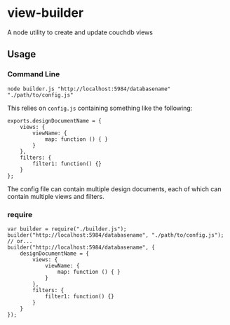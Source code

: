 # view-builder

A node utility to create and update couchdb views

## Usage

### Command Line

    node builder.js "http://localhost:5984/databasename" "./path/to/config.js"

This relies on `config.js` containing something like the following:

    exports.designDocumentName = {
        views: {
            viewName: {
                map: function () { }
            }
        },
        filters: {
            filter1: function() {}
        }
    };

The config file can contain multiple design documents, each of which can contain multiple views and filters.

### require

    var builder = require("./builder.js");
    builder("http://localhost:5984/databasename", "./path/to/config.js");
    // or...
    builder("http://localhost:5984/databasename", {
        designDocumentName = {
            views: {
                viewName: {
                    map: function () { }
                }
            },
            filters: {
                filter1: function() {}
            }
        }
    });